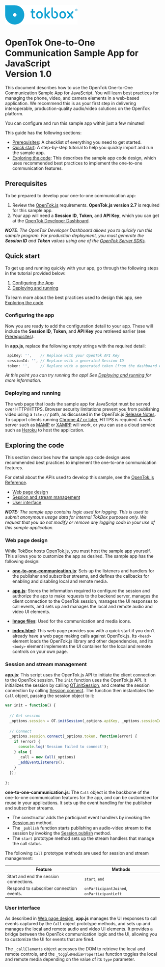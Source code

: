 ![logo](../../tokbox-logo.png)

# OpenTok One-to-One Communication Sample App for JavaScript<br/>Version 1.0

This document describes how to use the OpenTok One-to-One Communication Sample App for JavaScript. You will learn best practices for managing the phone, video, and camera elements in a web-based application. We recommend this is as your first step in delivering interoperable, production-quality audio/video solutions on the OpenTok platform. 

You can configure and run this sample app within just a few minutes!


This guide has the following sections:

* [Prerequisites](#prerequisites): A checklist of everything you need to get started.
* [Quick start](#quick-start): A step-by-step tutorial to help you quickly import and run the sample app.
* [Exploring the code](#exploring-the-code): This describes the sample app code design, which uses recommended best practices to implement the one-to-one communication features. 

## Prerequisites

To be prepared to develop your one-to-one communication app:

1. Review the [OpenTok.js](https://tokbox.com/developer/sdks/js/) requirements. **OpenTok.js version 2.7** is required for this sample app.
2. Your app will need a **Session ID**, **Token**, and **API Key**, which you can get at the [OpenTok Developer Dashboard](https://dashboard.tokbox.com/).

_**NOTE**: The OpenTok Developer Dashboard allows you to quickly run this sample program. For production deployment, you must generate the **Session ID** and **Token** values using one of the [OpenTok Server SDKs](https://tokbox.com/developer/sdks/server/)._

## Quick start

To get up and running quickly with your app, go through the following steps in the tutorial provided below:

1. [Configuring the App](#configuring-the-app)
2. [Deploying and running](#deploying-and-running)

To learn more about the best practices used to design this app, see [Exploring the code](#exploring-the-code).


### Configuring the app

Now you are ready to add the configuration detail to your app. These will include the **Session ID**, **Token**, and **API Key** you retrieved earlier (see [Prerequisites](#prerequisites)).

In **app.js**, replace the following empty strings with the required detail:


   ```javascript
    apiKey: '',    // Replace with your OpenTok API Key
    sessionId: '', // Replace with a generated Session ID
    token: '',     // Replace with a generated token (from the dashboard or using an OpenTok server SDK)
   ```

_At this point you can try running the app! See [Deploying and running](#deploying-and-running) for more information._


### Deploying and running

The web page that loads the sample app for JavaScript must be served over HTTP/HTTPS. Browser security limitations prevent you from publishing video using a `file://` path, as discussed in the OpenTok.js [Release Notes](https://www.tokbox.com/developer/sdks/js/release-notes.html#knownIssues). To support clients running [Chrome 47 or later](https://groups.google.com/forum/#!topic/discuss-webrtc/sq5CVmY69sc), HTTPS is required. A web server such as [MAMP](https://www.mamp.info/) or [XAMPP](https://www.apachefriends.org/index.html) will work, or you can use a cloud service such as [Heroku](https://www.heroku.com/) to host the application.


## Exploring the code

This section describes how the sample app code design uses recommended best practices to implement the one-to-one communication features. 

For detail about the APIs used to develop this sample, see the [OpenTok.js Reference](https://tokbox.com/developer/sdks/js/reference/).

  - [Web page design](#web-page-design)
  - [Session and stream management](#session-and-stream-management)
  - [User interface](#user-interface)

_**NOTE:** The sample app contains logic used for logging. This is used to submit anonymous usage data for internal TokBox purposes only. We request that you do not modify or remove any logging code in your use of this sample application._

### Web page design

While TokBox hosts [OpenTok.js](https://tokbox.com/developer/sdks/js/), you must host the sample app yourself. This allows you to customize the app as desired. The sample app has the following design:

* **[one-to-one-communication.js](./public/js/components/one-to-one-communication.js)**:  Sets up the listeners and handlers for the publisher and subscriber streams, and defines the callbacks for enabling and disabling local and remote media.

* **[app.js](./public/js/app.js)**: Stores the information required to configure the session and authorize the app to make requests to the backend server, manages the client connection to the OpenTok session, manages the UI responses to call events, and sets up and manages the local and remote audio and video UI elements. 

* **[Image files](./public/images)**: Used for the communication and media icons. 

* **[index.html](./public/index.html)**: This web page provides you with a quick start if you don't already have a web page making calls against OpenTok.js. Its `<head>` element loads the OpenTok.js library and other dependencies, and its `<body>` element implements the UI container for the local and remote controls on your own page.


### Session and stream management

**app.js**: This script uses the OpenTok.js API to initiate the client connection to the OpenTok session. The `init` function uses the OpenTok.js API. It initializes the session by calling [OT.initSession](https://tokbox.com/developer/sdks/js/reference/OT.html#initSession), and creates the session connection by calling [Session.connect](https://tokbox.com/developer/sdks/js/reference/Session.html#connect). The function then instantiates the `Call` object, passing the session object to it:

```javascript
var init = function() {

  // Get session
  _options.session = OT.initSession(_options.apiKey, _options.sessionId);

  // Connect
  _options.session.connect(_options.token, function(error) {
    if (error) {
      console.log('Session failed to connect');
    } else {
      _call = new Call(_options)
      _addEventListeners();
    }
  });

};
```


**one-to-one-communication.js**: The `Call` object is the backbone of the one-to-one communication features for the app, and can be customized for reuse in your applications. It sets up the event handling for the publisher and subscriber streams.

   - The constructor adds the participant event handlers by invoking the [Session.on](https://tokbox.com/developer/sdks/js/reference/Session.html#on) method.
   - The `_publish` function starts publishing an audio-video stream to the session by invoking the [Session.publish](https://tokbox.com/developer/sdks/js/reference/Session.html#publish) method.
   - The `start` prototype method sets up the stream handlers that manage the call status.



The following `Call` prototype methods are used for session and stream management:

| Feature        | Methods  |
| ------------- | ------------- |
| Start and end the session connections.   | `start`, `end` |
| Respond to subscriber connection events. | `onParticipantJoined`, `onParticipantLeft`  |



### User interface

As described in [Web page design](#web-page-design), **app.js** manages the UI responses to call events captured by the `Call` object prototype methods, and sets up and manages the local and remote audio and video UI elements. It provides a bridge between the OpenTok communication logic and the UI, allowing you to customize the UI for events that are fired.

The `_callElements` object accesses the DOM to retrieve the local and remote controls, and the `_toggleMediaProperties` function toggles the local and remote media depending on the value of its `type` parameter.






